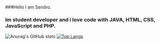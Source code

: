 ###Hello I am Sandro.
### Im student developer and i love code with JAVA, HTML, CSS, JavaScript and PHP.

![Anurag's GitHub stats](https://github-readme-stats.vercel.app/api?username=Sandro642&show_icons=true&theme=onedark)
[![Top Langs](https://github-readme-stats.vercel.app/api/top-langs/?username=Sandro642&layout=compact)](https://github.com/Sandro642/README.md)
